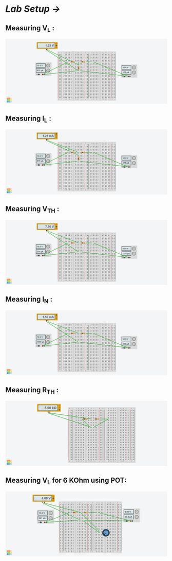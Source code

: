 # *Lab Setup →*

## Measuring V<sub>L</sub> :
<img src="PNGs/Verification of Thevenin's, Norton's and Maximum Power (1).png">

## Measuring I<sub>L</sub> :
<img src="PNGs/Verification of Thevenin's, Norton's and Maximum Power (2).png">

## Measuring V<sub>TH</sub> :
<img src="PNGs/Verification of Thevenin's, Norton's and Maximum Power (3).png">

## Measuring I<sub>N</sub> :
<img src="PNGs/Verification of Thevenin's, Norton's and Maximum Power (4).png">

## Measuring R<sub>TH</sub> :
<img src="PNGs/Verification of Thevenin's, Norton's and Maximum Power (5).png">

## Measuring V<sub>L</sub> for 6 KOhm using POT:
<img src="PNGs/Verification of Thevenin's, Norton's and Maximum Power (6).png">
